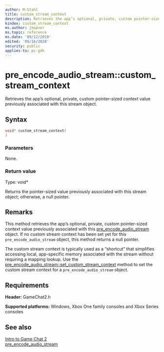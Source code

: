 ```yaml
---
author: M-Stahl
title: custom_stream_context
description: Retrieves the app’s optional, private, custom pointer-sized context value previously associated with this stream object.
kindex: custom_stream_context
ms.author: jkepner
ms.topic: reference
ms.date: '09/12/2019'
edited: '09/16/2020'
security: public
applies-to: pc-gdk
---
```


# pre_encode_audio_stream::custom_stream_context
  
Retrieves the app’s optional, private, custom pointer-sized context value previously associated with this stream object.  
  
<a id="syntaxSection"></a>
  
## Syntax
  
```cpp
void* custom_stream_context(  
)  
```  
  
<a id="parametersSection"></a>
  
### Parameters
  
None.  
  
<a id="retvalSection"></a>
  
### Return value
  
Type: void\*  
  
Returns the pointer-sized value previously associated with this stream object; otherwise, a null pointer.  
  
<a id="remarksSection"></a>
  
## Remarks
  
This method retrieves the app’s optional, private, custom pointer-sized context value previously associated with this [pre_encode_audio_stream](../pre_encode_audio_stream.md) object. If no custom stream context has been set yet for this `pre_encode_audio_stream` object, this method returns a null pointer.  
  
The custom stream context is typically used as a “shortcut” that simplifies accessing local, app-specific memory associated with the stream without requiring a mapping lookup. Use the [pre_encode_audio_stream::set_custom_stream_context](pre_encode_audio_stream_set_custom_stream_context.md) method to set the custom stream context for a `pre_encode_audio_stream` object.  
  
<a id="requirementsSection"></a>
  
## Requirements
  
**Header:** GameChat2.h  
  
**Supported platforms:** Windows, Xbox One family consoles and Xbox Series consoles  
  
<a id="seealsoSection"></a>
  
## See also
  
[Intro to Game Chat 2](../../../../../../chat/overviews/game-chat2/game-chat-2-intro.md)  
[pre_encode_audio_stream](../pre_encode_audio_stream.md)  
  
